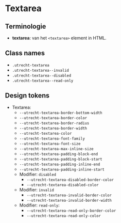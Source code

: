 <!-- @license CC0-1.0 -->

# Textarea

## Terminologie

- **textarea**: van het `<textarea>` element in HTML.

## Class names

- `.utrecht-textarea`
- `.utrecht-textarea--invalid`
- `.utrecht-textarea--disabled`
- `.utrecht-textarea--read-only`

## Design tokens

- Textarea:
  - `--utrecht-textarea-border-bottom-width`
  - `--utrecht-textarea-border-color`
  - `--utrecht-textarea-border-radius`
  - `--utrecht-textarea-border-width`
  - `--utrecht-textarea-color`
  - `--utrecht-textarea-font-family`
  - `--utrecht-textarea-font-size`
  - `--utrecht-textarea-max-inline-size`
  - `--utrecht-textarea-padding-block-end`
  - `--utrecht-textarea-padding-block-start`
  - `--utrecht-textarea-padding-inline-end`
  - `--utrecht-textarea-padding-inline-start`
  - Modifier: `disabled`
    - `--utrecht-textarea-disabled-border-color`
    - `--utrecht-textarea-disabled-color`
  - Modifier: `invalid`
    - `--utrecht-textarea-invalid-border-color`
    - `--utrecht-textarea-invalid-border-width`
  - Modifier: `read-only`:
    - `--utrecht-textarea-read-only-border-color`
    - `--utrecht-textarea-read-only-color`

